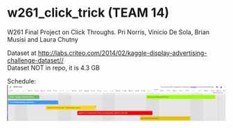 # w261_click_trick  (TEAM 14)
W261 Final Project on Click Throughs. Pri Norris, Vinicio De Sola, Brian Musisi and Laura Chutny

Dataset  at http://labs.criteo.com/2014/02/kaggle-display-advertising-challenge-dataset//  
Dataset NOT in repo, it is 4.3 GB

Schedule:  
![](planning/Gantt.png)
